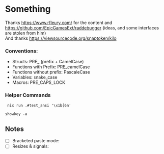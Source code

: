 # Something
Thanks https://www.rfleury.com/ for the content and https://github.com/EpicGamesExt/raddebugger (ideas, and some interfaces are stolen from him) \
And thanks https://viewsourcecode.org/snaptoken/kilo

### Conventions:
- Structs: PRE_ (prefix + CamelCase)
- Functions with Prefix: PRE_camelCase 
- Functions without prefix: PascaleCase 
- Variables: snake_case 
- Macros: PRE_CAPS_LOCK

### Helper Commands

``` fish
 nix run .#test_ansi '\x1b[6n'
```

``` fish
showkey -a
```

## Notes
- [ ] Bracketed paste mode:
- [ ] Resizes & signals:
